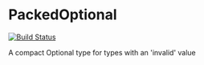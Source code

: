# PackedOptional

[![Build Status](https://travis-ci.com/ghembo/ImageOptimizer.svg?branch=master)](https://travis-ci.com/ghembo/ImageOptimizer)

A compact Optional type for types with an 'invalid' value
